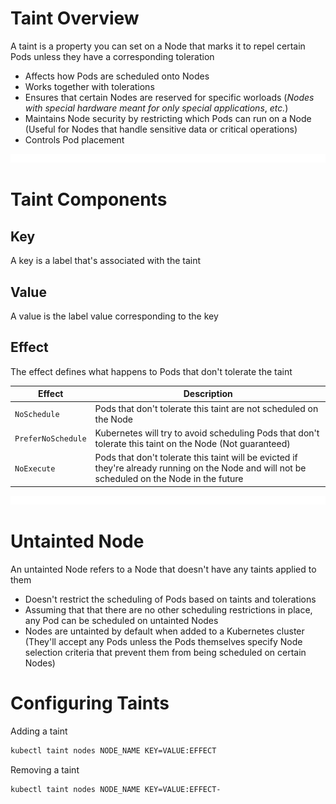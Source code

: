 # Taint Overview

A taint is a property you can set on a Node that marks it to repel certain Pods unless they have a corresponding toleration

* Affects how Pods are scheduled onto Nodes
* Works together with tolerations
* Ensures that certain Nodes are reserved for specific worloads (*Nodes with special hardware meant for only special applications*, *etc.*)
* Maintains Node security by restricting which Pods can run on a Node (Useful for Nodes that handle sensitive data or critical operations)
* Controls Pod placement

![](https://github.com/JonmarCorpuz/LetsLearn/blob/main/Assets/Whitespace.png)

# Taint Components

## Key

A key is a label that's associated with the taint

## Value

A value is the label value corresponding to the key

## Effect

The effect defines what happens to Pods that don't tolerate the taint

| Effect | Description |
| --- | --- |
| `NoSchedule` | Pods that don't tolerate this taint are not scheduled on the Node |
| `PreferNoSchedule` | Kubernetes will try to avoid scheduling Pods that don't tolerate this taint on the Node (Not guaranteed) |
| `NoExecute` | Pods that don't tolerate this taint will be evicted if they're already running on the Node and will not be scheduled on the Node in the future |

![](https://github.com/JonmarCorpuz/LetsLearn/blob/main/Assets/Whitespace.png)

# Untainted Node

An untainted Node refers to a Node that doesn't have any taints applied to them

* Doesn't restrict the scheduling of Pods based on taints and tolerations
* Assuming that that there are no other scheduling restrictions in place, any Pod can be scheduled on untainted Nodes
* Nodes are untainted by default when added to a Kubernetes cluster (They'll accept any Pods unless the Pods themselves specify Node selection criteria that prevent them from being scheduled on certain Nodes)

# Configuring Taints

Adding a taint
```Bash
kubectl taint nodes NODE_NAME KEY=VALUE:EFFECT
```

Removing a taint
```Bash
kubectl taint nodes NODE_NAME KEY=VALUE:EFFECT-
```
